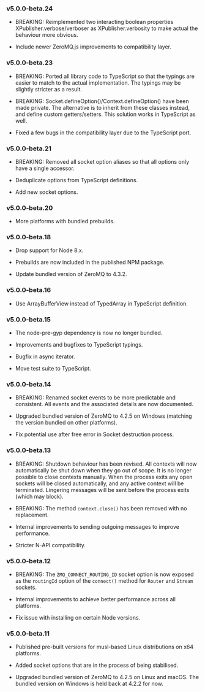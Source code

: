 ### v5.0.0-beta.24

* BREAKING: Reimplemented two interacting boolean properties XPublisher.verbose/verboser as XPublisher.verbosity to make actual the behaviour more obvious.

* Include newer ZeroMQ.js improvements to compatibility layer.

### v5.0.0-beta.23

* BREAKING: Ported all library code to TypeScript so that the typings are easier to match to the actual implementation. The typings may be slightly stricter as a result.

* BREAKING: Socket.defineOption()/Context.defineOption() have been made private. The alternative is to inherit from these classes instead, and define custom getters/setters. This solution works in TypeScript as well.

* Fixed a few bugs in the compatibility layer due to the TypeScript port.

### v5.0.0-beta.21

* BREAKING: Removed all socket option aliases so that all options only have a single accessor.

* Deduplicate options from TypeScript definitions.

* Add new socket options.

### v5.0.0-beta.20

* More platforms with bundled prebuilds.

### v5.0.0-beta.18

* Drop support for Node 8.x.

* Prebuilds are now included in the published NPM package.

* Update bundled version of ZeroMQ to 4.3.2.

### v5.0.0-beta.16

* Use ArrayBufferView instead of TypedArray in TypeScript definition.

### v5.0.0-beta.15

* The node-pre-gyp dependency is now no longer bundled.

* Improvements and bugfixes to TypeScript typings.

* Bugfix in async iterator.

* Move test suite to TypeScript.

### v5.0.0-beta.14

* BREAKING: Renamed socket events to be more predictable and consistent. All events and the associated details are now documented.

* Upgraded bundled version of ZeroMQ to 4.2.5 on Windows (matching the version bundled on other platforms).

* Fix potential use after free error in Socket destruction process.

### v5.0.0-beta.13

* BREAKING: Shutdown behaviour has been revised. All contexts will now automatically be shut down when they go out of scope. It is no longer possible to close contexts manually. When the process exits any open sockets will be closed automatically, and any active context will be terminated. Lingering messages will be sent before the process exits (which may block).

* BREAKING: The method `context.close()` has been removed with no replacement.

* Internal improvements to sending outgoing messages to improve performance.

* Stricter N-API compatibility.

### v5.0.0-beta.12

* BREAKING: The `ZMQ_CONNECT_ROUTING_ID` socket option is now exposed as the `routingId` option of the `connect()` method for `Router` and `Stream` sockets.

* Internal improvements to achieve better performance across all platforms.

* Fix issue with installing on certain Node versions.

### v5.0.0-beta.11

* Published pre-built versions for musl-based Linux distributions on x64 platforms.

* Added socket options that are in the process of being stabilised.

* Upgraded bundled version of ZeroMQ to 4.2.5 on Linux and macOS. The bundled version on Windows is held back at 4.2.2 for now.
